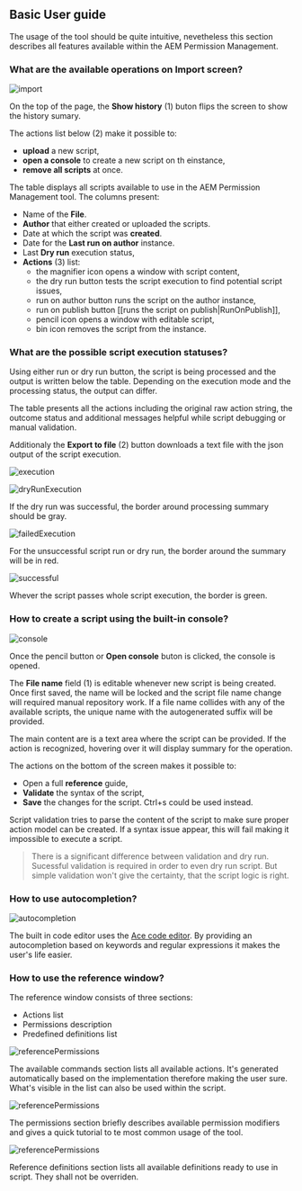 ## Basic User guide
The usage of the tool should be quite intuitive, nevetheless this section describes all features available within the AEM Permission Management.

### What are the available operations on Import screen?
![import](assets/screens/import.png)

On the top of the page, the **Show history** (1) buton flips the screen to show the history sumary.

The actions list below (2) make it possible to:
* **upload** a new script,
* **open a console** to create a new script on th einstance,
* **remove all scripts** at once.

The table displays all scripts available to use in the AEM Permission Management tool. The columns present:
* Name of the **File**.
* **Author** that either created or uploaded the scripts.
* Date at which the script was **created**.
* Date for the **Last run on author** instance.
* Last **Dry run** execution status,
* **Actions** (3) list:
  * the magnifier icon opens a window with script content,
  * the dry run button tests the script execution to find potential script issues,
  * run on author button runs the script on the author instance,
  * run on publish button [[runs the script on publish|RunOnPublish]],
  * pencil icon opens a window with editable script,
  * bin icon removes the script from the instance.

### What are the possible script execution statuses?
Using either run or dry run button, the script is being processed and the output is written below the table. Depending on the execution mode and the processing status, the output can differ.

The table presents all the actions including the original raw action string, the outcome status and additional messages helpful while script debugging or manual validation.

Additionaly the **Export to file** (2) button downloads a text file with the json output of the script execution.

![execution](assets/screens/execution.png)

![dryRunExecution](assets/screens/executionDryRun.png)

If the dry run was successful, the border around processing summary should be gray.

![failedExecution](assets/screens/executionRunFailed.png)

For the unsuccessful script run or dry run, the border around the summary will be in red.

![successful](assets/screens/executionRunSuccessful.png)

Whever the script passes whole script execution, the border is green.

### How to create a script using the built-in console?
![console](assets/screens/consoleMain.png)

Once the pencil button or **Open console** buton is clicked, the console is opened.

The **File name** field (1) is editable whenever new script is being created. Once first saved, the name will be locked and the script file name change will required manual repository work. If a file name collides with any of the available scripts, the unique name with the autogenerated suffix will be provided.

The main content are is a text area where the script can be provided. If the action is recognized, hovering over it will display summary for the operation.

The actions on the bottom of the screen makes it possible to:
* Open a full **reference** guide,
* **Validate** the syntax of the script,
* **Save** the changes for the script. Ctrl+s could be used instead.

Script validation tries to parse the content of the script to make sure proper action model can be created. If a syntax issue appear, this will fail making it impossible to execute a script.

> There is a significant difference between validation and dry run. Sucessful validation is required in order to even dry run script. But simple validation won't give the certainty, that the script logic is right.

### How to use autocompletion?
![autocompletion](assets/screens/consoleAutocompletion.png)

The built in code editor uses the [Ace code editor](https://ace.c9.io/#nav=about). By providing an autocompletion based on keywords and regular expressions it makes the user's life easier.

### How to use the reference window?

The reference window consists of three sections:
* Actions list
* Permissions description
* Predefined definitions list

![referencePermissions](assets/screens/referenceCommands.png)

The available commands section lists all available actions. It's generated automatically based on the implementation therefore making the user sure. What's visible in the list can also be used within the script.

![referencePermissions](assets/screens/referencePermissions.png)

The permissions section briefly describes available permission modifiers and gives a quick tutorial to te most common usage of the tool.

![referencePermissions](assets/screens/referenceDefinitions.png)

Reference definitions section lists all available definitions ready to use in script. They shall not be overriden.
